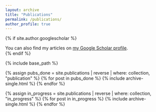 ```yaml
---
layout: archive
title: "Publications"
permalink: /publications/
author_profile: true
---
```


{% if site.author.googlescholar %}
  <div class="wordwrap">You can also find my articles on <a href="{{site.author.googlescholar}}">my Google Scholar profile</a>.</div>
{% endif %}

{% include base_path %}


{% assign pubs_done = site.publications  | reverse |  where: collection, "publication" %}
{% for post in pubs_done %}
	  {% include archive-single.html %}
{% endfor %}

{% assign in_progress = site.publications | reverse |  where: collection, "in_progress" %}
{% for post in in_progress %}
	  {% include archive-single.html %}
{% endfor %}
